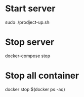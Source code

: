 # Start server
sudo ./prodject-up.sh

# Stop server
docker-compose stop

# Stop all container 
docker stop $(docker ps -aq) 
